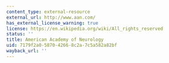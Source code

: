 ```yaml
---
content_type: external-resource
external_url: http://www.aan.com/
has_external_license_warning: true
license: https://en.wikipedia.org/wiki/All_rights_reserved
status: ''
title: American Academy of Neurology
uid: 7179f2a0-5870-4266-8c2a-7c5a582a82bf
wayback_url: ''
---
```

